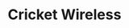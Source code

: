 ---
title: "Cricket Wireless"
url: /chicago/cricket-wireless-west-26th-street/
shop: mobile phone
---